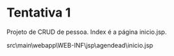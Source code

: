 # Tentativa 1

Projeto de CRUD de pessoa. 
Index é a página inicio.jsp.

src\main\webapp\WEB-INF\jsp\agendead\inicio.jsp

